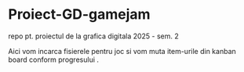 # Proiect-GD-gamejam
repo pt. proiectul de la grafica digitala 2025 - sem. 2


Aici vom incarca fisierele pentru joc si vom muta item-urile din kanban board conform progresului .
